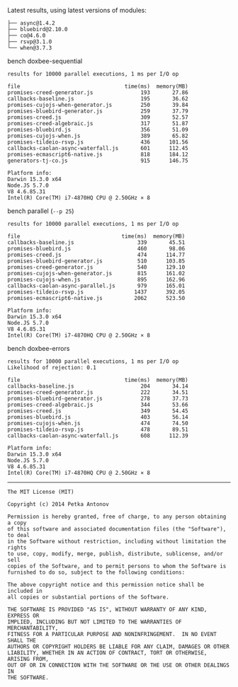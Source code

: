 Latest results, using latest versions of modules:

	├── async@1.4.2
	├── bluebird@2.10.0
	├── co@4.6.0
	├── rsvp@3.1.0
	└── when@3.7.3

bench doxbee-sequential

	results for 10000 parallel executions, 1 ms per I/O op

	file                                 time(ms)  memory(MB)
	promises-creed-generator.js               193       27.86
	callbacks-baseline.js                     195       36.62
	promises-cujojs-when-generator.js         250       39.84
	promises-bluebird-generator.js            259       37.79
	promises-creed.js                         309       52.57
	promises-creed-algebraic.js               317       51.87
	promises-bluebird.js                      356       51.09
	promises-cujojs-when.js                   389       65.82
	promises-tildeio-rsvp.js                  436      101.56
	callbacks-caolan-async-waterfall.js       601      112.45
	promises-ecmascript6-native.js            818      184.12
	generators-tj-co.js                       915      146.75

	Platform info:
	Darwin 15.3.0 x64
	Node.JS 5.7.0
	V8 4.6.85.31
	Intel(R) Core(TM) i7-4870HQ CPU @ 2.50GHz × 8

bench parallel (`--p 25`)

	results for 10000 parallel executions, 1 ms per I/O op

	file                                time(ms)  memory(MB)
	callbacks-baseline.js                    339       45.51
	promises-bluebird.js                     460       98.06
	promises-creed.js                        474      114.77
	promises-bluebird-generator.js           510      103.85
	promises-creed-generator.js              540      129.10
	promises-cujojs-when-generator.js        815      161.02
	promises-cujojs-when.js                  895      162.96
	callbacks-caolan-async-parallel.js       979      165.01
	promises-tildeio-rsvp.js                1437      392.05
	promises-ecmascript6-native.js          2062      523.50

	Platform info:
	Darwin 15.3.0 x64
	Node.JS 5.7.0
	V8 4.6.85.31
	Intel(R) Core(TM) i7-4870HQ CPU @ 2.50GHz × 8

bench doxbee-errors

	results for 10000 parallel executions, 1 ms per I/O op
	Likelihood of rejection: 0.1

	file                                 time(ms)  memory(MB)
	callbacks-baseline.js                     204       34.14
	promises-creed-generator.js               222       34.51
	promises-bluebird-generator.js            278       37.73
	promises-creed-algebraic.js               344       53.66
	promises-creed.js                         349       54.45
	promises-bluebird.js                      403       56.14
	promises-cujojs-when.js                   474       74.50
	promises-tildeio-rsvp.js                  478       89.51
	callbacks-caolan-async-waterfall.js       608      112.39

	Platform info:
	Darwin 15.3.0 x64
	Node.JS 5.7.0
	V8 4.6.85.31
	Intel(R) Core(TM) i7-4870HQ CPU @ 2.50GHz × 8


---

```
The MIT License (MIT)

Copyright (c) 2014 Petka Antonov

Permission is hereby granted, free of charge, to any person obtaining a copy
of this software and associated documentation files (the "Software"), to deal
in the Software without restriction, including without limitation the rights
to use, copy, modify, merge, publish, distribute, sublicense, and/or sell
copies of the Software, and to permit persons to whom the Software is
furnished to do so, subject to the following conditions:

The above copyright notice and this permission notice shall be included in
all copies or substantial portions of the Software.

THE SOFTWARE IS PROVIDED "AS IS", WITHOUT WARRANTY OF ANY KIND, EXPRESS OR
IMPLIED, INCLUDING BUT NOT LIMITED TO THE WARRANTIES OF MERCHANTABILITY,
FITNESS FOR A PARTICULAR PURPOSE AND NONINFRINGEMENT.  IN NO EVENT SHALL THE
AUTHORS OR COPYRIGHT HOLDERS BE LIABLE FOR ANY CLAIM, DAMAGES OR OTHER
LIABILITY, WHETHER IN AN ACTION OF CONTRACT, TORT OR OTHERWISE, ARISING FROM,
OUT OF OR IN CONNECTION WITH THE SOFTWARE OR THE USE OR OTHER DEALINGS IN
THE SOFTWARE.
```

